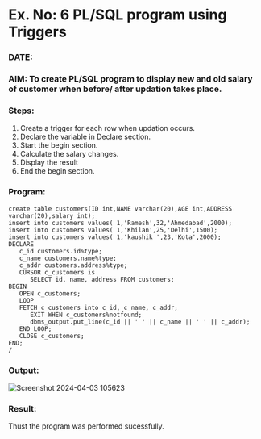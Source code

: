 # Ex. No: 6 PL/SQL program using Triggers 
### DATE: 
### AIM: To create PL/SQL program to display new and old salary of customer when before/ after updation takes place. 

### Steps:
1. Create a trigger for each row when updation occurs.
2. Declare the variable in Declare section.
3. Start the begin section.
4. Calculate the salary changes.
5. Display the result 
6. End the begin section.

### Program:
```
create table customers(ID int,NAME varchar(20),AGE int,ADDRESS varchar(20),salary int);
insert into customers values( 1,'Ramesh',32,'Ahmedabad',2000);
insert into customers values( 1,'Khilan',25,'Delhi',1500);
insert into customers values( 1,'kaushik ',23,'Kota',2000);
DECLARE 
   c_id customers.id%type; 
   c_name customers.name%type; 
   c_addr customers.address%type; 
   CURSOR c_customers is 
      SELECT id, name, address FROM customers; 
BEGIN 
   OPEN c_customers; 
   LOOP 
   FETCH c_customers into c_id, c_name, c_addr; 
      EXIT WHEN c_customers%notfound; 
      dbms_output.put_line(c_id || ' ' || c_name || ' ' || c_addr); 
   END LOOP; 
   CLOSE c_customers; 
END; 
/
```
### Output:
![Screenshot 2024-04-03 105623](https://github.com/22003197/DBMS/assets/124332243/def17913-a634-4507-89ad-13e7fce30564)
### Result:
Thust the program was performed sucessfully.
